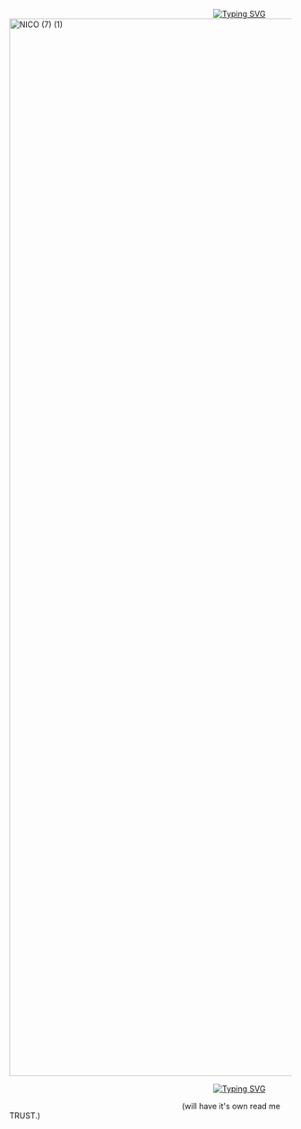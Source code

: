                           <a href="https://git.io/typing-svg"><img src="https://readme-typing-svg.demolab.com?font=Kalam&duration=4200&pause=1&color=E1A66E&width=435&lines=%40keithaustinn" alt="Typing SVG" /></a>
<img width="3780" height="1890" alt="NICO (7) (1)" src="https://github.com/user-attachments/assets/6d7118b5-277f-4f43-81e7-d2329535c796" />

                          <a href="https://git.io/typing-svg"><img src="https://readme-typing-svg.demolab.com?font=Kalam&duration=4200&pause=1&color=E1A66E&width=435&lines=%40keithaustinn" alt="Typing SVG" /></a>

                      (will have it's own read me TRUST.)
